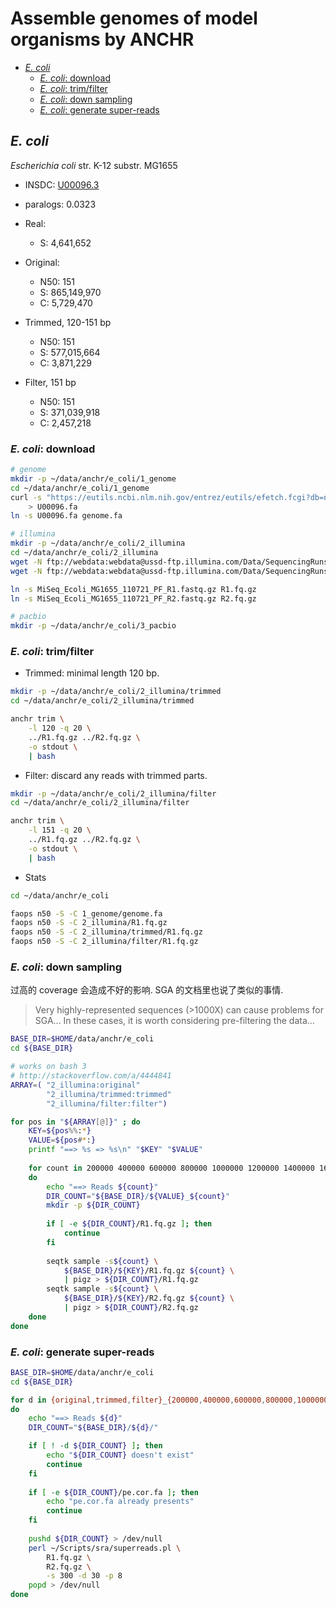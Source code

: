 # Assemble genomes of model organisms by ANCHR

[TOC]: # " "
- [*E. coli*](#e-coli)
    - [*E. coli*: download](#e-coli-download)
    - [*E. coli*: trim/filter](#e-coli-trimfilter)
    - [*E. coli*: down sampling](#e-coli-down-sampling)
    - [*E. coli*: generate super-reads](#e-coli-generate-super-reads)

## *E. coli*

*Escherichia coli* str. K-12 substr. MG1655

* INSDC: [U00096.3](https://www.ncbi.nlm.nih.gov/nuccore/U00096.3)
* paralogs: 0.0323

* Real:

    * S: 4,641,652

* Original:

    * N50: 151
    * S: 865,149,970
    * C: 5,729,470

* Trimmed, 120-151 bp

    * N50: 151
    * S: 577,015,664
    * C: 3,871,229

* Filter, 151 bp

    * N50: 151
    * S: 371,039,918
    * C: 2,457,218

### *E. coli*: download

```bash
# genome
mkdir -p ~/data/anchr/e_coli/1_genome
cd ~/data/anchr/e_coli/1_genome
curl -s "https://eutils.ncbi.nlm.nih.gov/entrez/eutils/efetch.fcgi?db=nucleotide&id=U00096.3&rettype=fasta&retmode=txt" \
    > U00096.fa
ln -s U00096.fa genome.fa

# illumina
mkdir -p ~/data/anchr/e_coli/2_illumina
cd ~/data/anchr/e_coli/2_illumina
wget -N ftp://webdata:webdata@ussd-ftp.illumina.com/Data/SequencingRuns/MG1655/MiSeq_Ecoli_MG1655_110721_PF_R1.fastq.gz
wget -N ftp://webdata:webdata@ussd-ftp.illumina.com/Data/SequencingRuns/MG1655/MiSeq_Ecoli_MG1655_110721_PF_R2.fastq.gz

ln -s MiSeq_Ecoli_MG1655_110721_PF_R1.fastq.gz R1.fq.gz
ln -s MiSeq_Ecoli_MG1655_110721_PF_R2.fastq.gz R2.fq.gz

# pacbio
mkdir -p ~/data/anchr/e_coli/3_pacbio
```

### *E. coli*: trim/filter

* Trimmed: minimal length 120 bp.

```bash
mkdir -p ~/data/anchr/e_coli/2_illumina/trimmed
cd ~/data/anchr/e_coli/2_illumina/trimmed

anchr trim \
    -l 120 -q 20 \
    ../R1.fq.gz ../R2.fq.gz \
    -o stdout \
    | bash
```

* Filter: discard any reads with trimmed parts.

```bash
mkdir -p ~/data/anchr/e_coli/2_illumina/filter
cd ~/data/anchr/e_coli/2_illumina/filter

anchr trim \
    -l 151 -q 20 \
    ../R1.fq.gz ../R2.fq.gz \
    -o stdout \
    | bash
```

* Stats

```bash
cd ~/data/anchr/e_coli

faops n50 -S -C 1_genome/genome.fa
faops n50 -S -C 2_illumina/R1.fq.gz
faops n50 -S -C 2_illumina/trimmed/R1.fq.gz
faops n50 -S -C 2_illumina/filter/R1.fq.gz
```

### *E. coli*: down sampling

过高的 coverage 会造成不好的影响. SGA 的文档里也说了类似的事情.

> Very highly-represented sequences (>1000X) can cause problems for SGA... In these cases, it is
> worth considering pre-filtering the data...

```bash
BASE_DIR=$HOME/data/anchr/e_coli
cd ${BASE_DIR}

# works on bash 3
# http://stackoverflow.com/a/4444841
ARRAY=( "2_illumina:original"
        "2_illumina/trimmed:trimmed"
        "2_illumina/filter:filter")

for pos in "${ARRAY[@]}" ; do
    KEY=${pos%%:*}
    VALUE=${pos#*:}
    printf "==> %s => %s\n" "$KEY" "$VALUE"
    
    for count in 200000 400000 600000 800000 1000000 1200000 1400000 1600000 1800000 2000000 2200000 2400000;
    do
        echo "==> Reads ${count}"
        DIR_COUNT="${BASE_DIR}/${VALUE}_${count}"
        mkdir -p ${DIR_COUNT}
        
        if [ -e ${DIR_COUNT}/R1.fq.gz ]; then
            continue     
        fi
        
        seqtk sample -s${count} \
            ${BASE_DIR}/${KEY}/R1.fq.gz ${count} \
            | pigz > ${DIR_COUNT}/R1.fq.gz
        seqtk sample -s${count} \
            ${BASE_DIR}/${KEY}/R2.fq.gz ${count} \
            | pigz > ${DIR_COUNT}/R2.fq.gz
    done
done
```

### *E. coli*: generate super-reads

```bash
BASE_DIR=$HOME/data/anchr/e_coli
cd ${BASE_DIR}

for d in {original,trimmed,filter}_{200000,400000,600000,800000,1000000,1200000,1400000,1600000,1800000,2000000,2200000,2400000};
do
    echo "==> Reads ${d}"
    DIR_COUNT="${BASE_DIR}/${d}/"

    if [ ! -d ${DIR_COUNT} ]; then
        echo "${DIR_COUNT} doesn't exist"
        continue
    fi
    
    if [ -e ${DIR_COUNT}/pe.cor.fa ]; then
        echo "pe.cor.fa already presents"
        continue
    fi
    
    pushd ${DIR_COUNT} > /dev/null
    perl ~/Scripts/sra/superreads.pl \
        R1.fq.gz \
        R2.fq.gz \
        -s 300 -d 30 -p 8
    popd > /dev/null
done
```

